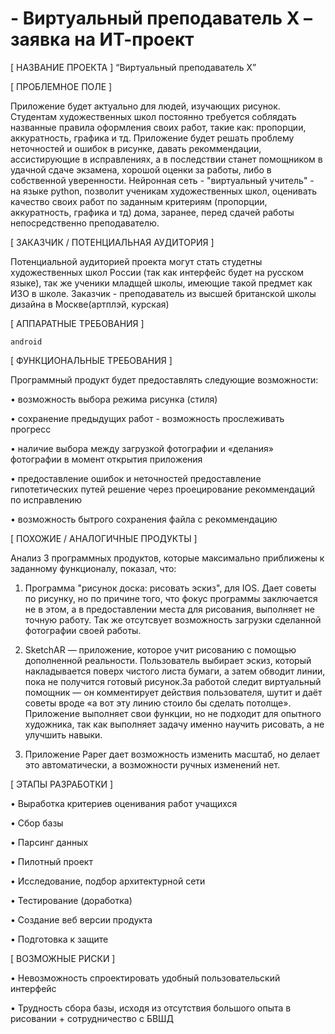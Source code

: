 # - Виртуальный преподаватель X – заявка на ИТ-проект



[ НАЗВАНИЕ ПРОЕКТА ]
“Виртуальный преподаватель X”

[ ПРОБЛЕМНОЕ ПОЛЕ ]

Приложение будет актуально для людей, изучающих рисунок. Студентам художественных школ постоянно требуется соблядать названные правила оформления своих работ, такие как: пропорции, аккуратность, графика и тд. Приложение будет решать проблему неточностей и ошибок в рисунке, давать рекоммендации, ассистирующие в исправлениях, а в последствии станет помощником в удачной сдаче экзамена, хорошой оценки за работы, либо в собственной уверенности. Нейронная сеть - "виртуальный учитель" - на языке python, позволит ученикам художественных школ, оценивать качество своих работ по заданным критериям (пропорции, аккуратность, графика и тд) дома, заранее, перед сдачей работы непосредственно преподавателю.



[ ЗАКАЗЧИК / ПОТЕНЦИАЛЬНАЯ АУДИТОРИЯ ]

Потенциальной аудиторией проекта могут стать студетны художественных школ России (так как интерфейс будет на русском языке), так же ученики младщей школы, имеющие такой предмет как ИЗО в школе. Заказчик - преподаватель из высшей британской школы дизайна в Москве(артплэй, курская)


[ АППАРАТНЫЕ ТРЕБОВАНИЯ ] 
 
	android



[ ФУНКЦИОНАЛЬНЫЕ ТРЕБОВАНИЯ ]

Программный продукт будет предоставлять следующие возможности:

•	возможность выбора режима рисунка (стиля)

•	сохранение предыдущих работ - возможность прослеживать прогресс 

•	наличие выбора между загрузкой фотографии и «делания» фотографии в момент открытия приложения

•	предоставление ошибок и неточностей предоставление гипотетических путей решение через проецирование рекоммендаций по исправлению 

•	возможность бытрого сохранения файла с рекоммендацию



[ ПОХОЖИЕ / АНАЛОГИЧНЫЕ ПРОДУКТЫ ]

Анализ 3 программных продуктов, которые максимально приближены к заданному функционалу, показал, что:

1) Программа "рисунок доска: рисовать эскиз", для IOS. Дает советы по рисунку, но по причине того, что фокус программы заключается не в этом, а в предоставлении места для рисования, выполняет не точную работу. Так же отсутсвует возможность загрузки сделанной фотографии своей работы.

2) SketchAR — приложение, которое учит рисованию с помощью дополненной реальности.
Пользователь выбирает эскиз, который накладывается поверх чистого листа бумаги, а затем обводит линии, пока не получится готовый рисунок.За работой следит виртуальный помощник — он комментирует действия пользователя, шутит и даёт советы вроде «а вот эту линию стоило бы сделать потолще». Приложение выполняет свои функции, но не подходит для опытного художника, так как выполняет задачу именно научить рисовать, а не улучшить навыки. 

3) Приложение Paper дает возможность изменить масштаб, но делает это автоматически, а возможности ручных изменений нет.



[ ЭТАПЫ РАЗРАБОТКИ ]

• Выработка критериев оценивания работ учащихся

• Сбор базы

• Парсинг данных

• Пилотный проект

• Исследование, подбор архитектурной сети

• Тестирование (доработка)

• Создание веб версии продукта

• Подготовка к защите




[ ВОЗМОЖНЫЕ РИСКИ ]


• Невозможность спроектировать удобный пользовательский интерфейс 


• Трудность сбора базы, исходя из отсутствия большого опыта в рисовании + сотрудничество с БВШД


 

